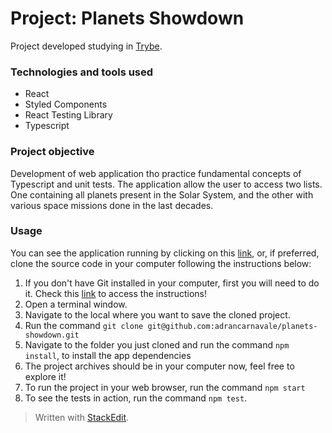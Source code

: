 # Project: Planets Showdown

Project developed studying in [Trybe](https://www.betrybe.com/).

### Technologies and tools used
- React
- Styled Components
- React Testing Library
- Typescript

### Project objective

Development of web application tho practice fundamental concepts of Typescript and unit tests. The application allow the user to access two lists. One containing all planets present in the Solar System, and the other with various space missions done in the last decades.

### Usage

You can see the application running by clicking on this [link](https://planets-showdown.netlify.app), or, if preferred, clone the source code in your computer following the instructions below:

1. If you don't have Git installed in your computer, first you will need to do it. Check this [link](https://git-scm.com/book/en/v2/Getting-Started-Installing-Git) to access the instructions!
2. Open a terminal window.
3. Navigate to the local where you want to save the cloned project.
4. Run the command `git clone git@github.com:adrancarnavale/planets-showdown.git`
5. Navigate to the folder you just cloned and run the command `npm install`, to install the app dependencies
6. The project archives should be in your computer now, feel free to explore it!
7. To run the project in your web browser, run the command `npm start`
8. To see the tests in action, run the command `npm test`.

> Written with [StackEdit](https://stackedit.io/).
